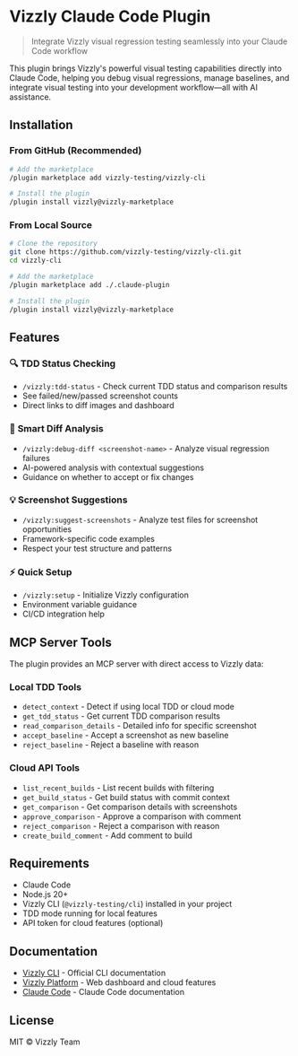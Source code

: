 # Vizzly Claude Code Plugin

> Integrate Vizzly visual regression testing seamlessly into your Claude Code workflow

This plugin brings Vizzly's powerful visual testing capabilities directly into Claude Code, helping you debug visual regressions, manage baselines, and integrate visual testing into your development workflow—all with AI assistance.

## Installation

### From GitHub (Recommended)

```bash
# Add the marketplace
/plugin marketplace add vizzly-testing/vizzly-cli

# Install the plugin
/plugin install vizzly@vizzly-marketplace
```

### From Local Source

```bash
# Clone the repository
git clone https://github.com/vizzly-testing/vizzly-cli.git
cd vizzly-cli

# Add the marketplace
/plugin marketplace add ./.claude-plugin

# Install the plugin
/plugin install vizzly@vizzly-marketplace
```

## Features

### 🔍 **TDD Status Checking**
- `/vizzly:tdd-status` - Check current TDD status and comparison results
- See failed/new/passed screenshot counts
- Direct links to diff images and dashboard

### 🐛 **Smart Diff Analysis**
- `/vizzly:debug-diff <screenshot-name>` - Analyze visual regression failures
- AI-powered analysis with contextual suggestions
- Guidance on whether to accept or fix changes

### 💡 **Screenshot Suggestions**
- `/vizzly:suggest-screenshots` - Analyze test files for screenshot opportunities
- Framework-specific code examples
- Respect your test structure and patterns

### ⚡ **Quick Setup**
- `/vizzly:setup` - Initialize Vizzly configuration
- Environment variable guidance
- CI/CD integration help

## MCP Server Tools

The plugin provides an MCP server with direct access to Vizzly data:

### Local TDD Tools
- `detect_context` - Detect if using local TDD or cloud mode
- `get_tdd_status` - Get current TDD comparison results
- `read_comparison_details` - Detailed info for specific screenshot
- `accept_baseline` - Accept a screenshot as new baseline
- `reject_baseline` - Reject a baseline with reason

### Cloud API Tools
- `list_recent_builds` - List recent builds with filtering
- `get_build_status` - Get build status with commit context
- `get_comparison` - Get comparison details with screenshots
- `approve_comparison` - Approve a comparison with comment
- `reject_comparison` - Reject a comparison with reason
- `create_build_comment` - Add comment to build

## Requirements

- Claude Code
- Node.js 20+
- Vizzly CLI (`@vizzly-testing/cli`) installed in your project
- TDD mode running for local features
- API token for cloud features (optional)

## Documentation

- [Vizzly CLI](https://github.com/vizzly-testing/vizzly-cli) - Official CLI documentation
- [Vizzly Platform](https://vizzly.dev) - Web dashboard and cloud features
- [Claude Code](https://claude.com/claude-code) - Claude Code documentation

## License

MIT © Vizzly Team
